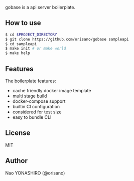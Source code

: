 gobase is a api server boilerplate.

## How to use
```bash
$ cd $PROJECT_DIRECTORY
$ git clone https://github.com/orisano/gobase sampleapi
$ cd sampleapi
$ make init # or make world
$ make help
```

## Features
The boilerplate features:
 * cache friendly docker image template
 * multi stage build 
 * docker-compose support
 * builtin CI configuration 
 * considered for test size
 * easy to bundle CLI

## License
MIT

## Author
Nao YONASHIRO (@orisano)
